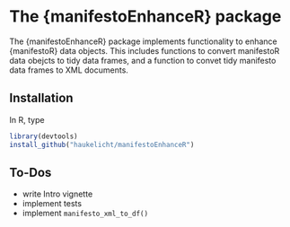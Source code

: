 # The {manifestoEnhanceR} package

The {manifestoEnhanceR} package implements functionality to enhance {manifestoR} data objects.
This includes functions to convert manifestoR data obejcts to tidy data frames, and a function to convet tidy manifesto data frames to XML documents.

## Installation

In R, type
```r
library(devtools)
install_github("haukelicht/manifestoEnhanceR")
```

## To-Dos

- write Intro vignette
- implement tests
- implement `manifesto_xml_to_df()`

